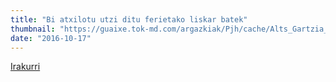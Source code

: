 ```yaml
---
title: "Bi atxilotu utzi ditu ferietako liskar batek"
thumbnail: "https://guaixe.tok-md.com/argazkiak/Pjh/cache/Alts_Gartzia_Ximenez%2BZubeztia_kaleen_bidegurutzea_content.JPG"
date: "2016-10-17"
---
```

[Irakurri](https://guaixe.eus/altsasu/1476711743876-bi-atxilotu-utzi-ditu-ferietako-liskar-batek)

